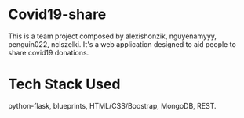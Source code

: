 # Covid19-share

This is a team project composed by alexishonzik, nguyenamyyy, penguin022, nclszelki. It's a web application designed to aid people to share covid19 donations.

# Tech Stack Used

python-flask, blueprints, HTML/CSS/Boostrap, MongoDB, REST.
